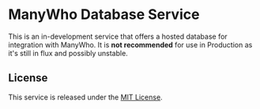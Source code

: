ManyWho Database Service
========================

This is an in-development service that offers a hosted database for integration with ManyWho. It is **not recommended** for use in Production as it's still in flux and possibly unstable.

## License

This service is released under the [MIT License](http://opensource.org/licenses/mit-license.php).
